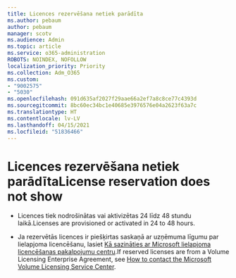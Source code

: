 ```yaml
---
title: Licences rezervēšana netiek parādīta
ms.author: pebaum
author: pebaum
manager: scotv
ms.audience: Admin
ms.topic: article
ms.service: o365-administration
ROBOTS: NOINDEX, NOFOLLOW
localization_priority: Priority
ms.collection: Adm_O365
ms.custom:
- "9002575"
- "5030"
ms.openlocfilehash: 091d635af2027f29aae66a2ef7a8c8ce77c4393d
ms.sourcegitcommit: 8bc60ec34bc1e40685e3976576e04a2623f63a7c
ms.translationtype: HT
ms.contentlocale: lv-LV
ms.lasthandoff: 04/15/2021
ms.locfileid: "51836466"
---
```

# <a name="license-reservation-does-not-show"></a><span data-ttu-id="e4fc7-102">Licences rezervēšana netiek parādīta</span><span class="sxs-lookup"><span data-stu-id="e4fc7-102">License reservation does not show</span></span>

- <span data-ttu-id="e4fc7-103">Licences tiek nodrošinātas vai aktivizētas 24 līdz 48 stundu laikā.</span><span class="sxs-lookup"><span data-stu-id="e4fc7-103">Licenses are provisioned or activated in 24 to 48 hours.</span></span>

- <span data-ttu-id="e4fc7-104">Ja rezervētās licences ir piešķirtas saskaņā ar uzņēmuma līgumu par lielapjoma licencēšanu, lasiet [ Kā sazināties ar Microsoft lielapjoma licencēšanas pakalpojumu centru](https://support.microsoft.com/help/4471406/how-to-contact-the-microsoft-volume-licensing-service-center).</span><span class="sxs-lookup"><span data-stu-id="e4fc7-104">If reserved licenses are from a Volume Licensing Enterprise Agreement, see [How to contact the Microsoft Volume Licensing Service Center](https://support.microsoft.com/help/4471406/how-to-contact-the-microsoft-volume-licensing-service-center).</span></span>
